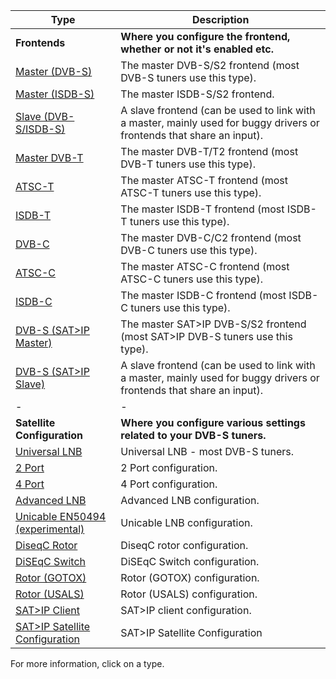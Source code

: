 

Type                                                   | Description
-------------------------------------------------------|--------------------------------------------
**Frontends**                                          | **Where you configure the frontend, whether or not it's enabled etc.**
[Master (DVB-S)](class/linuxdvb_frontend_dvbs)         | The master DVB-S/S2 frontend (most DVB-S tuners use this type).
[Master (ISDB-S)](class/linuxdvb_frontend_isdb_s)      | The master ISDB-S/S2 frontend.
[Slave (DVB-S/ISDB-S)](class/linuxdvb_frontend_dvbs_slave) | A slave frontend (can be used to link with a master, mainly used for buggy drivers or frontends that share an input).
[Master DVB-T](class/linuxdvb_frontend_dvbt)           | The master DVB-T/T2 frontend (most DVB-T tuners use this type).
[ATSC-T](class/linuxdvb_frontend_atsc_t)               | The master ATSC-T frontend (most ATSC-T tuners use this type).
[ISDB-T](class/linuxdvb_frontend_isdb_t)               | The master ISDB-T frontend (most ISDB-T tuners use this type).
[DVB-C](class/linuxdvb_frontend_dvbc)                  | The master DVB-C/C2 frontend (most DVB-C tuners use this type).
[ATSC-C](class/linuxdvb_frontend_atsc_c)               | The master ATSC-C frontend (most ATSC-C tuners use this type).
[ISDB-C](class/linuxdvb_frontend_isdb_c)               | The master ISDB-C frontend (most ISDB-C tuners use this type).
[DVB-S (SAT>IP Master)](class/satip_frontend_dvbs)     | The master SAT>IP DVB-S/S2 frontend (most SAT>IP DVB-S tuners use this type).
[DVB-S (SAT>IP Slave)](class/satip_frontend_dvbs_slave)| A slave frontend (can be used to link with a master, mainly used for buggy drivers or frontends that share an input).
 -                                                     | - 
**Satellite Configuration**                            | **Where you configure various settings related to your DVB-S tuners.**
[Universal LNB](class/linuxdvb_satconf_lnbonly)        | Universal LNB - most DVB-S tuners.
[2 Port](class/linuxdvb_satconf_2port)                 | 2 Port configuration.
[4 Port](class/linuxdvb_satconf_4port)                 | 4 Port configuration.
[Advanced LNB](class/linuxdvb_satconf_advanced)        | Advanced LNB configuration.
[Unicable EN50494 (experimental)](class/linuxdvb_satconf_en50494) | Unicable LNB configuration.
[DiseqC Rotor](class/linuxdvb_rotor)                   | DiseqC rotor configuration.
[DiSEqC Switch](class/linuxdvb_switch)                 | DiSEqC Switch configuration.
[Rotor (GOTOX)](class/linuxdvb_rotor_gotox)            | Rotor (GOTOX) configuration.
[Rotor (USALS)](class/linuxdvb_rotor_usals)            | Rotor (USALS) configuration.
[SAT>IP Client](class/satip_client)                           | SAT>IP client configuration.
[SAT>IP Satellite Configuration](class/satip_satconf)  | SAT>IP Satellite Configuration

For more information, click on a type.
